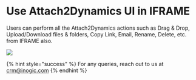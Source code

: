 # Use Attach2Dynamics UI in IFRAME

Users can perform all the Attach2Dynamics actions such as Drag & Drop, Upload/Download files & folders, Copy Link, Email, Rename, Delete, etc. from IFRAME also.&#x20;

![](<../../.gitbook/assets/Features\_Use A2D UI in iframe.png>)

{% hint style="success" %}
For any queries, reach out to us at [crm@inogic.com](mailto:crm@inogic.com)
{% endhint %}

